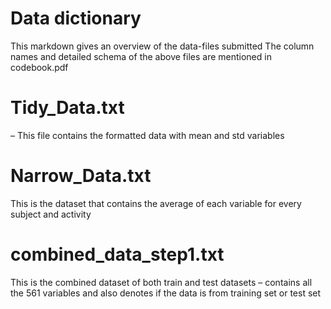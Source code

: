 Data dictionary
======================

This markdown gives an overview of the data-files submitted
The column names and detailed schema of the above files are mentioned in codebook.pdf

Tidy_Data.txt 
==============
– This file contains the formatted data with mean and std variables


Narrow_Data.txt 
===================
This is the dataset that contains the average of each variable for every subject and activity


combined_data_step1.txt 
========================

This is the combined dataset of both train and test datasets – contains all the 561 variables and also denotes if the data is from training set or test set


